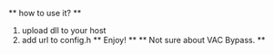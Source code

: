 
** how to use it? **
 1. upload dll to your host
 2. add url to config.h
** Enjoy! **
** Not sure about VAC Bypass. **
